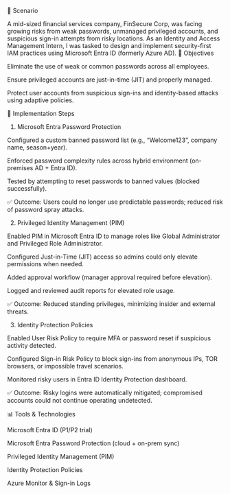 📌 Scenario

A mid-sized financial services company, FinSecure Corp, was facing growing risks from weak passwords, unmanaged privileged accounts, and suspicious sign-in attempts from risky locations.
As an Identity and Access Management Intern, I was tasked to design and implement security-first IAM practices using Microsoft Entra ID (formerly Azure AD).
🎯 Objectives

Eliminate the use of weak or common passwords across all employees.

Ensure privileged accounts are just-in-time (JIT) and properly managed.

Protect user accounts from suspicious sign-ins and identity-based attacks using adaptive policies.

🔧 Implementation Steps
1. Microsoft Entra Password Protection

Configured a custom banned password list (e.g., “Welcome123”, company name, season+year).

Enforced password complexity rules across hybrid environment (on-premises AD + Entra ID).

Tested by attempting to reset passwords to banned values (blocked successfully).

✅ Outcome: Users could no longer use predictable passwords; reduced risk of password spray attacks.

2. Privileged Identity Management (PIM)

Enabled PIM in Microsoft Entra ID to manage roles like Global Administrator and Privileged Role Administrator.

Configured Just-in-Time (JIT) access so admins could only elevate permissions when needed.

Added approval workflow (manager approval required before elevation).

Logged and reviewed audit reports for elevated role usage.

✅ Outcome: Reduced standing privileges, minimizing insider and external threats.

3. Identity Protection Policies

Enabled User Risk Policy to require MFA or password reset if suspicious activity detected.

Configured Sign-in Risk Policy to block sign-ins from anonymous IPs, TOR browsers, or impossible travel scenarios.

Monitored risky users in Entra ID Identity Protection dashboard.

✅ Outcome: Risky logins were automatically mitigated; compromised accounts could not continue operating undetected.

📊 Tools & Technologies

Microsoft Entra ID (P1/P2 trial)

Microsoft Entra Password Protection (cloud + on-prem sync)

Privileged Identity Management (PIM)

Identity Protection Policies

Azure Monitor & Sign-in Logs
